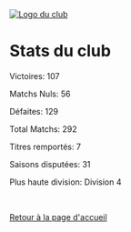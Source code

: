 <html>
  <head>
    <meta charset="UTF-8" />
    <title>Stats du club</title>
  </head>
  <body>
    <a href="http://www.hostingpics.net/viewer.php?id=491514scapulaireicone.png"><img src="http://img4.hostingpics.net/thumbs/mini_491514scapulaireicone.png" alt="Logo du club" /></a>
    <h1>Stats du club</h1>
    <p>Victoires: 107</p>
    <p>Matchs Nuls: 56</p>
    <p>Défaites: 129</p>
    <p>Total Matchs: 292</p>
    <p>Titres remportés: 7</p>
    <p>Saisons disputées: 31</p>
    <p>Plus haute division: Division 4</p>
    </br>
    <p><a href="https://github.com/Nephelim33/Scapulaire_Website-TestToLearn-/blob/master/First_Page.md">Retour à la page d'accueil</a></p>
    </body>
</html>
    
